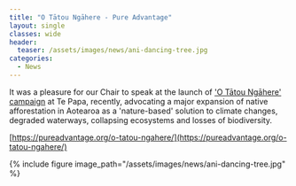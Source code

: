 ```yaml
---
title: "O Tātou Ngāhere - Pure Advantage"
layout: single
classes: wide
header:
  teaser: /assets/images/news/ani-dancing-tree.jpg
categories:
  - News
---
```


It was a pleasure for our Chair to speak at the launch of ['O Tātou Ngāhere' campaign](https://pureadvantage.org/o-tatou-ngahere/) at Te Papa, recently, advocating a major expansion of native afforestation in Aotearoa as a 'nature-based' solution to climate changes, degraded waterways, collapsing ecosystems and losses of biodiversity.

[https://pureadvantage.org/o-tatou-ngahere/](https://pureadvantage.org/o-tatou-ngahere/)

{% include figure image_path="/assets/images/news/ani-dancing-tree.jpg" %}
